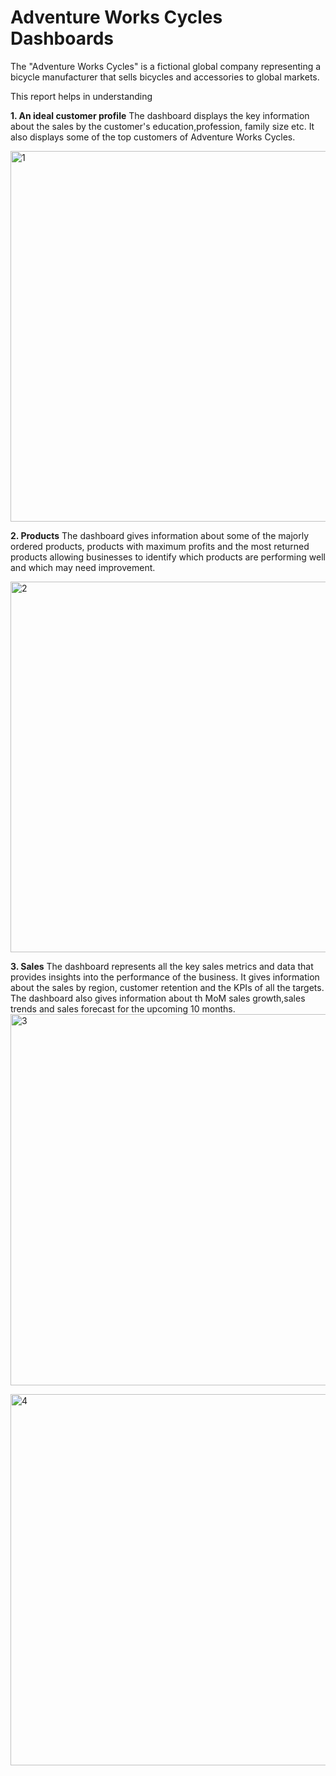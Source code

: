 
# Adventure Works Cycles Dashboards

The "Adventure Works Cycles" is a fictional global company representing a bicycle manufacturer that sells bicycles and accessories to global markets.

This report helps in understanding

**1. An ideal customer profile**
The dashboard displays the key information about the sales by the customer's education,profession, family size etc. It also displays some of the top customers of Adventure Works Cycles.

<img width="593" alt="1" src="https://user-images.githubusercontent.com/126397614/226257593-4545f683-6b99-476d-b0a4-2833b85ca9dc.png">

**2. Products**
The dashboard gives information about some of the majorly ordered products, products with maximum profits and the most returned products allowing businesses to identify which products are performing well and which may need improvement.

<img width="593" alt="2" src="https://user-images.githubusercontent.com/126397614/226257598-c957bbfb-3f99-4a68-841f-00aa36637d94.png">

**3. Sales**
The dashboard represents all the  key sales metrics and data that provides insights into the performance of the business. It gives information about the sales by region, customer retention and the KPIs of all the targets. The dashboard also gives information about th MoM sales growth,sales trends and sales forecast for the upcoming 10 months.
<img width="594" alt="3" src="https://user-images.githubusercontent.com/126397614/226257599-13288c07-9113-457d-91a1-013749d0ea8c.png">




<img width="594" alt="4" src="https://user-images.githubusercontent.com/126397614/226257601-a27b5ddb-5ba3-44ef-ba71-af53e02d3588.png">
